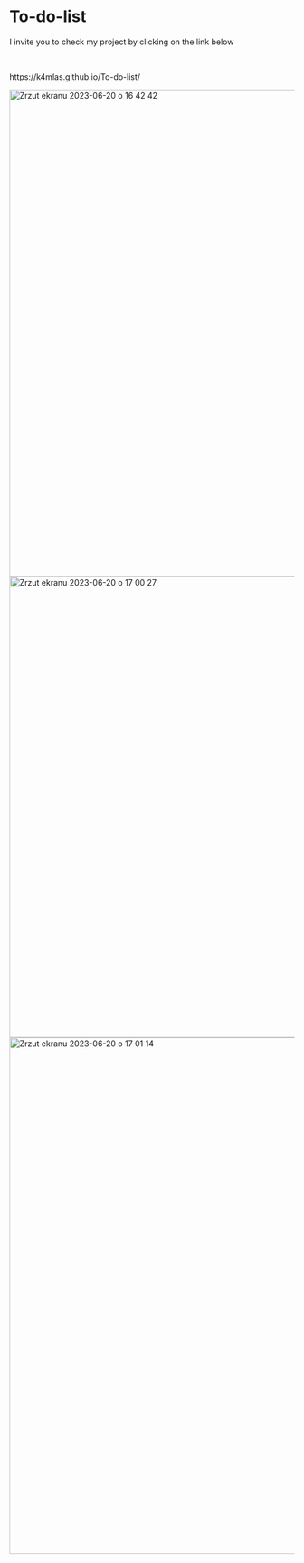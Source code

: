 # To-do-list
<p>I invite you to check my project by clicking on the link below</p>
<br>
<p>https://k4mlas.github.io/To-do-list/</p>

<img width="861" alt="Zrzut ekranu 2023-06-20 o 16 42 42" src="https://github.com/k4mlas/To-do-list/assets/112805847/19d48560-3acb-49b3-98c9-a3e8466ca739">
<br>
<img width="815" alt="Zrzut ekranu 2023-06-20 o 17 00 27" src="https://github.com/k4mlas/To-do-list/assets/112805847/c03a534f-7cab-489d-9572-bba92b095d95">
<br>
<img width="913" alt="Zrzut ekranu 2023-06-20 o 17 01 14" src="https://github.com/k4mlas/To-do-list/assets/112805847/65c3de68-a3ac-4882-984a-160696206a46">


